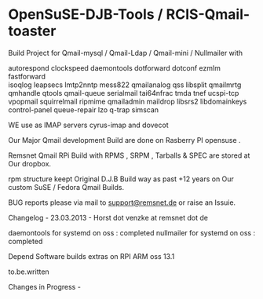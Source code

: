 OpenSuSE-DJB-Tools / RCIS-Qmail-toaster 
===========================================

Build Project for Qmail-mysql / Qmail-Ldap  / Qmail-mini / Nullmailer  with 

autorespond clockspeed daemontools  dotforward dotconf ezmlm fastforward  
isoqlog leapsecs lmtp2nntp mess822 qmailanalog qss libsplit
qmailmrtg qmhandle qtools qmail-queue serialmail tai64nfrac tmda tnef ucspi-tcp
vpopmail squirrelmail ripmime qmailadmin maildrop libsrs2 libdomainkeys
control-panel queue-repair lzo 
q-trap simscan

WE use as IMAP servers cyrus-imap and dovecot

Our Major Qmail development Build are done on Rasberry PI opensuse .

Remsnet Qmail  RPi Build with RPMS , SRPM , Tarballs & SPEC are stored at Our dropbox.

rpm structure keept Original D.J.B Build way  as past +12 years on Our custom SuSE / Fedora  Qmail Builds.

BUG reports please via mail to support@remsnet.de or raise an Issuie.


Changelog - 23.03.2013 - Horst dot venzke at remsnet dot de

 daemontools for systemd  on oss   : completed 
 nullmailer for systemd   on oss   : completed 


Depend Software builds extras on RPI ARM oss 13.1

 to.be.written
 
Changes in  Progress  - 
